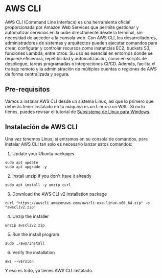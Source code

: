 # AWS CLI

AWS CLI (Command Line Interface) es una herramienta oficial proporcionada por Amazon Web Services que permite gestionar y automatizar servicios en la nube directamente desde la terminal, sin necesidad de acceder a la consola web. Con AWS CLI, los desarrolladores, administradores de sistemas y arquitectos pueden ejecutar comandos para crear, configurar y controlar recursos como instancias EC2, buckets S3, funciones Lambda, entre otros. Su uso es esencial en entornos donde se requiere eficiencia, repetibilidad y automatización, como en scripts de despliegue, tareas programadas o integraciones CI/CD. Además, facilita el trabajo remoto y la administración de múltiples cuentas o regiones de AWS de forma centralizada y segura.


## Pre-requisitos

Vamos a instalar AWS CLI desde un sistema Linux, así que lo primero que deberás tener instalado en tu máquina es un Linux o un WSL. Si no lo tienes, puedes revisar el tutorial de [Subsistema de Linux para Windows](./docker/installdocker.md).


## Instalación de AWS CLI

Una vez tenemos Linux, si entramos en su consola de comandos, para instalar AWS CLI tan solo es necesario lanzar estos comandos:


1. Update your Ubuntu packages
``` 
sudo apt update
sudo apt upgrade -y
``` 

2. Install unzip if you don't have it already
``` 
sudo apt install -y unzip curl
``` 

3. Download the AWS CLI v2 installation package
``` 
curl "https://awscli.amazonaws.com/awscli-exe-linux-x86_64.zip" -o "awscliv2.zip"
``` 

4. Unzip the installer
``` 
unzip awscliv2.zip
``` 

5. Run the install program
``` 
sudo ./aws/install
``` 

6. Verify the installation
``` 
aws --version
``` 

Y eso es todo, ya tienes AWS CLI instalado.
